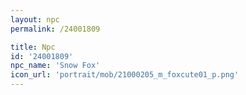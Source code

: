 ```yaml
---
layout: npc
permalink: /24001809

title: Npc
id: '24001809'
npc_name: 'Snow Fox'
icon_url: 'portrait/mob/21000205_m_foxcute01_p.png'
---
```

